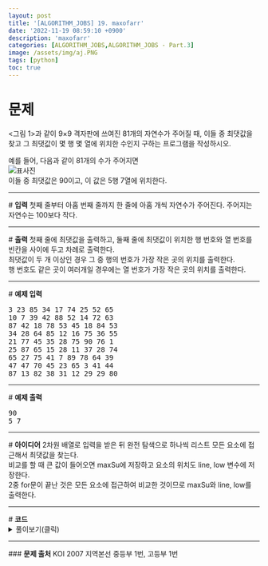 ```yaml
---
layout: post
title: '[ALGORITHM_JOBS] 19. maxofarr'
date: '2022-11-19 08:59:10 +0900'
description: 'maxofarr'
categories: [ALGORITHM_JOBS,ALGORITHM_JOBS - Part.3]
image: /assets/img/aj.PNG
tags: [python]
toc: true
---
```

# <b>문제</b>
<그림 1>과 같이 9×9 격자판에 쓰여진 81개의 자연수가 주어질 때, 이들 중 최댓값을 찾고 그 최댓값이 몇 행 몇 열에 위치한 수인지 구하는 프로그램을 작성하시오.<br>

예를 들어, 다음과 같이 81개의 수가 주어지면<br>
<span><img src="https://alms-problem.s3.ap-northeast-2.amazonaws.com/maxofarr.png" alt="표사진"></span><br>
이들 중 최댓값은 90이고, 이 값은 5행 7열에 위치한다.
<hr>
# <b>입력</b>
첫째 줄부터 아홉 번째 줄까지 한 줄에 아홉 개씩 자연수가 주어진다. 주어지는 자연수는 100보다 작다.
<hr>
# <b>출력</b>
첫째 줄에 최댓값을 출력하고, 둘째 줄에 최댓값이 위치한 행 번호와 열 번호를 빈칸을 사이에 두고 차례로 출력한다.<br>
최댓값이 두 개 이상인 경우 그 중 행의 번호가 가장 작은 곳의 위치를 출력한다.<br>
행 번호도 같은 곳이 여러개일 경우에는 열 번호가 가장 작은 곳의 위치를 출력한다.<br>
<hr>
# <b>예제 입력</b><br>
<pre>
3 23 85 34 17 74 25 52 65
10 7 39 42 88 52 14 72 63
87 42 18 78 53 45 18 84 53
34 28 64 85 12 16 75 36 55
21 77 45 35 28 75 90 76 1
25 87 65 15 28 11 37 28 74
65 27 75 41 7 89 78 64 39
47 47 70 45 23 65 3 41 44
87 13 82 38 31 12 29 29 80
</pre>
<hr>
# <b>예제 출력</b><br>
<pre>
90
5 7
</pre>
<hr>
# <b>아이디어</b>
2차원 배열로 입력을 받은 뒤 완전 탐색으로 하나씩 리스트 모든 요소에 접근해서 최댓값을 찾는다.<br>
비교를 할 때 큰 값이 들어오면 maxSu에 저장하고 요소의 위치도 line, low 변수에 저장한다.<br>
2중 for문이 끝난 것은 모든 요소에 접근하여 비교한 것이므로 maxSu와 line, low를 출력한다.
<hr>
# <b>코드</b>

<details>
<summary id="summary1">풀이보기(클릭)</summary>
<div markdown="1">

~~~python
arr1 = [list(map(int, input().split())) for _ in range(9)]
maxSu, line, low = 0, 0, 0
for i in range(9):
    for j in range(9):
        if arr1[i][j] > maxSu:
            maxSu = arr1[i][j]
            line = i + 1
            low = j + 1
print(f"{maxSu}\n{line} {low}")
~~~
</div>
</details>

<hr>
### <b>문제 출처</b>
KOI 2007 지역본선 중등부 1번, 고등부 1번